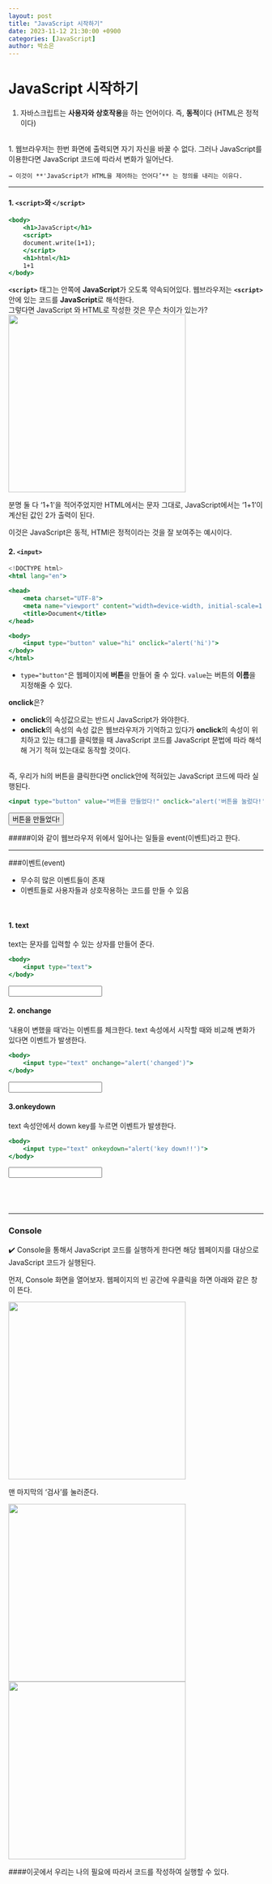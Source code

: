 ```yaml
---
layout: post
title: "JavaScript 시작하기"
date: 2023-11-12 21:30:00 +0900
categories: [JavaScript]
author: 박소은
---
```


# JavaScript 시작하기

1. 자바스크립트는 **사용자와 상호작용**을 하는 언어이다.
즉, **동적**이다 (HTML은 정적이다)
</br>
1. 웹브라우저는 한번 화면에 출력되면 자기 자신을 바꿀 수 없다.  
그러나 JavaScript를 이용한다면 JavaScript 코드에 따라서 변화가 일어난다.
    
    → 이것이 **'JavaScript가 HTML을 제어하는 언어다’** 는 정의를 내리는 이유다.
---

#### 1. `<script>`와 `</script>`

```jsx
<body>
    <h1>JavaScript</h1>
    <script>
    document.write(1+1);
    </script>
    <h1>html</h1>
    1+1
</body>
```

**`<script>`** 태그는 안쪽에 **JavaScript**가 오도록 약속되어있다.
웹브라우저는 **`<script>`** 안에 있는 코드를 **JavaScript**로 해석한다.
<br>
그렇다면 JavaScript 와 HTML로 작성한 것은 무슨 차이가 있는가?
<img src="https://luxuriant-grapple-a75.notion.site/image/https%3A%2F%2Fprod-files-secure.s3.us-west-2.amazonaws.com%2Ff85c45c8-aa3f-4984-ad74-ece7aa08b1b1%2F5498f1ef-2fa6-4426-8f68-7c9da70f5c61%2FUntitled.png?table=block&id=42d3400d-93f4-42af-9144-460e761d2ae1&spaceId=f85c45c8-aa3f-4984-ad74-ece7aa08b1b1&width=880&userId=&cache=v2" width="350">

분명 둘 다 ‘1+1'을 적어주었지만 HTML에서는 문자 그대로, JavaScript에서는 ‘1+1’이 계산된 값인 2가 출력이 된다.

이것은 JavaScript은 동적, HTMl은 정적이라는 것을 잘 보여주는 예시이다.
</br>

#### 2. `<input>`
```jsx
<!DOCTYPE html>
<html lang="en">

<head>
    <meta charset="UTF-8">
    <meta name="viewport" content="width=device-width, initial-scale=1.0">
    <title>Document</title>
</head>

<body>
    <input type="button" value="hi" onclick="alert('hi')">
</body>
</html>
```

- `type="button"`은 웹페이지에 **버튼**을 만들어 줄 수 있다. 
`value`는 버튼의 **이름**을 지정해줄 수 있다.

**onclick**은?
- **onclick**의 속성값으로는 반드시 JavaScript가 와야한다.
- **onclick**의 속성의 속성 값은 웹브라우저가 기억하고 있다가 **onclick**의 속성이 위치하고 있는 태그를 클릭했을 때 JavaScript 코드를 JavaScript 문법에 따라 해석해 거기 적혀 있는대로 동작할 것이다.
</br>
즉, 우리가 hi의 버튼을 클릭한다면 onclick안에 적혀있는 JavaScript 코드에 따라 실행된다.

```jsx
<input type="button" value="버튼을 만들었다!" onclick="alert('버튼을 눌렀다!')">
```
<input type="button" value="버튼을 만들었다!" onclick="alert('버튼을 눌렀다!')">

#####이와 같이 웹브라우저 위에서 일어나는 일들을 event(이벤트)라고 한다.

---

###이벤트(event)
- 무수히 많은 이벤트들이 존재
- 이벤트들로 사용자들과 상호작용하는 코드를 만들 수 있음

</br>

#### 1. text

text는 문자를 입력할 수 있는 상자를 만들어 준다.
``` jsx
<body>
    <input type="text">
</body>
```
<input type="text">

#### 2. onchange
‘내용이 변했을 때’라는 이벤트를 체크한다.
text 속성에서 시작할 때와 비교해 변화가 있다면 이벤트가 발생한다.
```jsx
<body>
    <input type="text" onchange="alert('changed')">
</body>
```
<body>
	   <input type="text" onchange="alert('changed')">
</body>


#### 3.onkeydown
text 속성안에서 down key를 누르면 이벤트가 발생한다.
```jsx
<body>
    <input type="text" onkeydown="alert('key down!!')">
</body>
```
<body>
		<input type="text" onkeydown="alert('key down!!')">
</body>
<p style="margin-top:70px;"> 

---

### **Console**

 ✔️ Console을 통해서 JavaScript 코드를 실행하게 한다면 해당 웹페이지를 대상으로 JavaScript 코드가 실행된다.

먼저, Console 화면을 열어보자.
웹페이지의 빈 공간에 우클릭을 하면 아래와 같은 창이 뜬다.

<img src="https://luxuriant-grapple-a75.notion.site/image/https%3A%2F%2Fprod-files-secure.s3.us-west-2.amazonaws.com%2Ff85c45c8-aa3f-4984-ad74-ece7aa08b1b1%2Fdeec4d7e-7d11-4211-9465-52b2c61d994e%2FUntitled.png?table=block&id=952a8990-21bb-4014-88eb-e387a6297f19&spaceId=f85c45c8-aa3f-4984-ad74-ece7aa08b1b1&width=580&userId=&cache=v2" width=350>

맨 마지막의 ‘검사’를 눌러준다.

<img src="https://luxuriant-grapple-a75.notion.site/image/https%3A%2F%2Fprod-files-secure.s3.us-west-2.amazonaws.com%2Ff85c45c8-aa3f-4984-ad74-ece7aa08b1b1%2F33cee7a9-74ed-4f29-b0e9-69f3e59d7683%2FUntitled.png?table=block&id=1420aef2-b6d8-4957-9fec-1908c001ff78&spaceId=f85c45c8-aa3f-4984-ad74-ece7aa08b1b1&width=670&userId=&cache=v2" width=350>


<img src="https://luxuriant-grapple-a75.notion.site/image/https%3A%2F%2Fprod-files-secure.s3.us-west-2.amazonaws.com%2Ff85c45c8-aa3f-4984-ad74-ece7aa08b1b1%2F1dac060b-059e-4cb5-993b-f017483f9fd4%2FUntitled.png?table=block&id=f6f97c1f-e4c8-43f6-a2ec-9c8729462a66&spaceId=f85c45c8-aa3f-4984-ad74-ece7aa08b1b1&width=770&userId=&cache=v2" width=350>

####이곳에서 우리는 나의 필요에 따라서 코드를 작성하여 실행할 수 있다.

